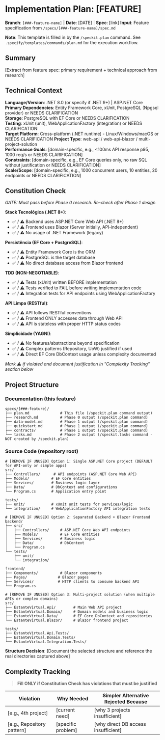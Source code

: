 # Implementation Plan: [FEATURE]

**Branch**: `[###-feature-name]` | **Date**: [DATE] | **Spec**: [link]
**Input**: Feature specification from `/specs/[###-feature-name]/spec.md`

**Note**: This template is filled in by the `/speckit.plan` command. See `.specify/templates/commands/plan.md` for the execution workflow.

## Summary

[Extract from feature spec: primary requirement + technical approach from research]

## Technical Context

<!--
  ACTION REQUIRED: Replace the content in this section with the technical details
  for the project. The structure here is presented in advisory capacity to guide
  the iteration process.
-->

**Language/Version**: .NET 8.0 (or specify if .NET 9+) | ASP.NET Core
**Primary Dependencies**: Entity Framework Core, xUnit, PostgreSQL (Npgsql provider) or NEEDS CLARIFICATION  
**Storage**: PostgreSQL with EF Core or NEEDS CLARIFICATION  
**Testing**: xUnit (unit), WebApplicationFactory (integration) or NEEDS CLARIFICATION  
**Target Platform**: Cross-platform (.NET runtime) - Linux/Windows/macOS or NEEDS CLARIFICATION
**Project Type**: web-api / web-api-blazor / multi-project-solution  
**Performance Goals**: [domain-specific, e.g., <100ms API response p95, 1000 req/s or NEEDS CLARIFICATION]  
**Constraints**: [domain-specific, e.g., EF Core queries only, no raw SQL without justification or NEEDS CLARIFICATION]  
**Scale/Scope**: [domain-specific, e.g., 1000 concurrent users, 10 entities, 20 endpoints or NEEDS CLARIFICATION]

## Constitution Check

*GATE: Must pass before Phase 0 research. Re-check after Phase 1 design.*

**Stack Tecnológica (.NET 8+)**:
- ✅ / ⚠️ Backend uses ASP.NET Core Web API (.NET 8+)
- ✅ / ⚠️ Frontend uses Blazor (Server initially, API-independent)
- ✅ / ⚠️ No usage of .NET Framework (legacy)

**Persistência (EF Core + PostgreSQL)**:
- ✅ / ⚠️ Entity Framework Core is the ORM
- ✅ / ⚠️ PostgreSQL is the target database
- ✅ / ⚠️ No direct database access from Blazor frontend

**TDD (NON-NEGOTIABLE)**:
- ✅ / ⚠️ Tests (xUnit) written BEFORE implementation
- ✅ / ⚠️ Tests verified to FAIL before writing implementation code
- ✅ / ⚠️ Integration tests for API endpoints using WebApplicationFactory

**API Limpa (RESTful)**:
- ✅ / ⚠️ API follows RESTful conventions
- ✅ / ⚠️ Frontend ONLY accesses data through Web API
- ✅ / ⚠️ API is stateless with proper HTTP status codes

**Simplicidade (YAGNI)**:
- ✅ / ⚠️ No features/abstractions beyond specification
- ✅ / ⚠️ Complex patterns (Repository, UoW) justified if used
- ✅ / ⚠️ Direct EF Core DbContext usage unless complexity documented

*Mark ⚠️ if violated and document justification in "Complexity Tracking" section below*

## Project Structure

### Documentation (this feature)

```text
specs/[###-feature]/
├── plan.md              # This file (/speckit.plan command output)
├── research.md          # Phase 0 output (/speckit.plan command)
├── data-model.md        # Phase 1 output (/speckit.plan command)
├── quickstart.md        # Phase 1 output (/speckit.plan command)
├── contracts/           # Phase 1 output (/speckit.plan command)
└── tasks.md             # Phase 2 output (/speckit.tasks command - NOT created by /speckit.plan)
```

### Source Code (repository root)
<!--
  ACTION REQUIRED: Replace the placeholder tree below with the concrete layout
  for this feature. Delete unused options and expand the chosen structure with
  real paths (e.g., src/Controllers/BooksController.cs). The delivered plan must
  not include Option labels.
-->

```text
# [REMOVE IF UNUSED] Option 1: Single ASP.NET Core project (DEFAULT for API-only or simple apps)
src/
├── Controllers/      # API endpoints (ASP.NET Core Web API)
├── Models/          # EF Core entities
├── Services/        # Business logic layer
├── Data/            # DbContext and configurations
└── Program.cs       # Application entry point

tests/
├── unit/            # xUnit unit tests for services/logic
└── integration/     # WebApplicationFactory API integration tests

# [REMOVE IF UNUSED] Option 2: Separated Backend + Blazor Frontend
backend/
├── src/
│   ├── Controllers/     # ASP.NET Core Web API endpoints
│   ├── Models/          # EF Core entities
│   ├── Services/        # Business logic
│   ├── Data/            # DbContext
│   └── Program.cs
└── tests/
    ├── unit/
    └── integration/

frontend/
├── Components/          # Blazor components
├── Pages/              # Blazor pages
├── Services/           # HTTP clients to consume backend API
└── Program.cs

# [REMOVE IF UNUSED] Option 3: Multi-project solution (when multiple APIs or complex domains)
src/
├── EstanteVirtual.Api/        # Main Web API project
├── EstanteVirtual.Domain/     # Domain models and business logic
├── EstanteVirtual.Data/       # EF Core DbContext and repositories
└── EstanteVirtual.Blazor/     # Blazor frontend project

tests/
├── EstanteVirtual.Api.Tests/
├── EstanteVirtual.Domain.Tests/
└── EstanteVirtual.Integration.Tests/
```

**Structure Decision**: [Document the selected structure and reference the real
directories captured above]

## Complexity Tracking

> **Fill ONLY if Constitution Check has violations that must be justified**

| Violation | Why Needed | Simpler Alternative Rejected Because |
|-----------|------------|-------------------------------------|
| [e.g., 4th project] | [current need] | [why 3 projects insufficient] |
| [e.g., Repository pattern] | [specific problem] | [why direct DB access insufficient] |
